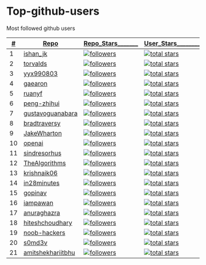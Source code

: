# Top-github-users
Most followed github users

|<ins>#</ins>|  <ins>Repo</ins>  | <ins>Repo_Stars_______<ins> | <ins>User_Stars________<ins> |
|---|---|---|---|
| 1 | [ishan_jk](https://github.com/ishandutta2007) | <a href="https://github.com/ishandutta2007?tab=followers"><img alt="followers" title="Follow me on Github" src="https://custom-icon-badges.herokuapp.com/github/followers/torvalds?color=236ad3&labelColor=1155ba&style=for-the-badge&logo=person-add&label=Follow&logoColor=white"/></a> | <a href="https://github.com/torvalds?tab=repositories&sort=stargazers"><img alt="total stars" title="Total stars on GitHub" src="https://custom-icon-badges.herokuapp.com/badge/dynamic/json?logo=star&color=55960c&labelColor=488207&label=Stars&style=for-the-badge&query=%24.stars&url=https://api.github-star-counter.workers.dev/user/torvalds"/></a> |
| 2 | [torvalds](https://github.com/torvalds) | <a href="https://github.com/torvalds?tab=followers"><img alt="followers" title="Follow me on Github" src="https://custom-icon-badges.herokuapp.com/github/followers/torvalds?color=236ad3&labelColor=1155ba&style=for-the-badge&logo=person-add&label=Follow&logoColor=white"/></a> | <a href="https://github.com/torvalds?tab=repositories&sort=stargazers"><img alt="total stars" title="Total stars on GitHub" src="https://custom-icon-badges.herokuapp.com/badge/dynamic/json?logo=star&color=55960c&labelColor=488207&label=Stars&style=for-the-badge&query=%24.stars&url=https://api.github-star-counter.workers.dev/user/torvalds"/></a> |
| 3 | [yyx990803](https://github.com/yyx990803) | <a href="https://github.com/yyx990803?tab=followers"><img alt="followers" title="Follow me on Github" src="https://custom-icon-badges.herokuapp.com/github/followers/yyx990803?color=236ad3&labelColor=1155ba&style=for-the-badge&logo=person-add&label=Follow&logoColor=white"/></a> | <a href="https://github.com/yyx990803?tab=repositories&sort=stargazers"><img alt="total stars" title="Total stars on GitHub" src="https://custom-icon-badges.herokuapp.com/badge/dynamic/json?logo=star&color=55960c&labelColor=488207&label=Stars&style=for-the-badge&query=%24.stars&url=https://api.github-star-counter.workers.dev/user/yyx990803"/></a> |
| 4 | [gaearon](https://github.com/gaearon) | <a href="https://github.com/gaearon?tab=followers"><img alt="followers" title="Follow me on Github" src="https://custom-icon-badges.herokuapp.com/github/followers/gaearon?color=236ad3&labelColor=1155ba&style=for-the-badge&logo=person-add&label=Follow&logoColor=white"/></a> | <a href="https://github.com/gaearon?tab=repositories&sort=stargazers"><img alt="total stars" title="Total stars on GitHub" src="https://custom-icon-badges.herokuapp.com/badge/dynamic/json?logo=star&color=55960c&labelColor=488207&label=Stars&style=for-the-badge&query=%24.stars&url=https://api.github-star-counter.workers.dev/user/gaearon"/></a> |
| 5 | [ruanyf](https://github.com/ruanyf) | <a href="https://github.com/ruanyf?tab=followers"><img alt="followers" title="Follow me on Github" src="https://custom-icon-badges.herokuapp.com/github/followers/ruanyf?color=236ad3&labelColor=1155ba&style=for-the-badge&logo=person-add&label=Follow&logoColor=white"/></a> | <a href="https://github.com/ruanyf?tab=repositories&sort=stargazers"><img alt="total stars" title="Total stars on GitHub" src="https://custom-icon-badges.herokuapp.com/badge/dynamic/json?logo=star&color=55960c&labelColor=488207&label=Stars&style=for-the-badge&query=%24.stars&url=https://api.github-star-counter.workers.dev/user/ruanyf"/></a> |
| 6 | [peng-zhihui](https://github.com/peng-zhihui) | <a href="https://github.com/peng-zhihui?tab=followers"><img alt="followers" title="Follow me on Github" src="https://custom-icon-badges.herokuapp.com/github/followers/peng-zhihui?color=236ad3&labelColor=1155ba&style=for-the-badge&logo=person-add&label=Follow&logoColor=white"/></a> | <a href="https://github.com/peng-zhihui?tab=repositories&sort=stargazers"><img alt="total stars" title="Total stars on GitHub" src="https://custom-icon-badges.herokuapp.com/badge/dynamic/json?logo=star&color=55960c&labelColor=488207&label=Stars&style=for-the-badge&query=%24.stars&url=https://api.github-star-counter.workers.dev/user/peng-zhihui"/></a> |
| 7 | [gustavoguanabara](https://github.com/gustavoguanabara) | <a href="https://github.com/gustavoguanabara?tab=followers"><img alt="followers" title="Follow me on Github" src="https://custom-icon-badges.herokuapp.com/github/followers/gustavoguanabara?color=236ad3&labelColor=1155ba&style=for-the-badge&logo=person-add&label=Follow&logoColor=white"/></a> | <a href="https://github.com/gustavoguanabara?tab=repositories&sort=stargazers"><img alt="total stars" title="Total stars on GitHub" src="https://custom-icon-badges.herokuapp.com/badge/dynamic/json?logo=star&color=55960c&labelColor=488207&label=Stars&style=for-the-badge&query=%24.stars&url=https://api.github-star-counter.workers.dev/user/gustavoguanabara"/></a> |
| 8 | [bradtraversy](https://github.com/bradtraversy) | <a href="https://github.com/bradtraversy?tab=followers"><img alt="followers" title="Follow me on Github" src="https://custom-icon-badges.herokuapp.com/github/followers/bradtraversy?color=236ad3&labelColor=1155ba&style=for-the-badge&logo=person-add&label=Follow&logoColor=white"/></a> | <a href="https://github.com/bradtraversy?tab=repositories&sort=stargazers"><img alt="total stars" title="Total stars on GitHub" src="https://custom-icon-badges.herokuapp.com/badge/dynamic/json?logo=star&color=55960c&labelColor=488207&label=Stars&style=for-the-badge&query=%24.stars&url=https://api.github-star-counter.workers.dev/user/bradtraversy"/></a> |
| 9 | [JakeWharton](https://github.com/JakeWharton) | <a href="https://github.com/JakeWharton?tab=followers"><img alt="followers" title="Follow me on Github" src="https://custom-icon-badges.herokuapp.com/github/followers/JakeWharton?color=236ad3&labelColor=1155ba&style=for-the-badge&logo=person-add&label=Follow&logoColor=white"/></a> | <a href="https://github.com/JakeWharton?tab=repositories&sort=stargazers"><img alt="total stars" title="Total stars on GitHub" src="https://custom-icon-badges.herokuapp.com/badge/dynamic/json?logo=star&color=55960c&labelColor=488207&label=Stars&style=for-the-badge&query=%24.stars&url=https://api.github-star-counter.workers.dev/user/JakeWharton"/></a> |
| 10 | [openai](https://github.com/openai) | <a href="https://github.com/openai?tab=followers"><img alt="followers" title="Follow me on Github" src="https://custom-icon-badges.herokuapp.com/github/followers/openai?color=236ad3&labelColor=1155ba&style=for-the-badge&logo=person-add&label=Follow&logoColor=white"/></a> | <a href="https://github.com/openai?tab=repositories&sort=stargazers"><img alt="total stars" title="Total stars on GitHub" src="https://custom-icon-badges.herokuapp.com/badge/dynamic/json?logo=star&color=55960c&labelColor=488207&label=Stars&style=for-the-badge&query=%24.stars&url=https://api.github-star-counter.workers.dev/user/openai"/></a> |
| 11 | [sindresorhus](https://github.com/sindresorhus) | <a href="https://github.com/sindresorhus?tab=followers"><img alt="followers" title="Follow me on Github" src="https://custom-icon-badges.herokuapp.com/github/followers/sindresorhus?color=236ad3&labelColor=1155ba&style=for-the-badge&logo=person-add&label=Follow&logoColor=white"/></a> | <a href="https://github.com/sindresorhus?tab=repositories&sort=stargazers"><img alt="total stars" title="Total stars on GitHub" src="https://custom-icon-badges.herokuapp.com/badge/dynamic/json?logo=star&color=55960c&labelColor=488207&label=Stars&style=for-the-badge&query=%24.stars&url=https://api.github-star-counter.workers.dev/user/sindresorhus"/></a> |
| 12 | [TheAlgorithms](https://github.com/TheAlgorithms) | <a href="https://github.com/TheAlgorithms?tab=followers"><img alt="followers" title="Follow me on Github" src="https://custom-icon-badges.herokuapp.com/github/followers/TheAlgorithms?color=236ad3&labelColor=1155ba&style=for-the-badge&logo=person-add&label=Follow&logoColor=white"/></a> | <a href="https://github.com/TheAlgorithms?tab=repositories&sort=stargazers"><img alt="total stars" title="Total stars on GitHub" src="https://custom-icon-badges.herokuapp.com/badge/dynamic/json?logo=star&color=55960c&labelColor=488207&label=Stars&style=for-the-badge&query=%24.stars&url=https://api.github-star-counter.workers.dev/user/TheAlgorithms"/></a> |
| 13 | [krishnaik06](https://github.com/krishnaik06) | <a href="https://github.com/krishnaik06?tab=followers"><img alt="followers" title="Follow me on Github" src="https://custom-icon-badges.herokuapp.com/github/followers/krishnaik06?color=236ad3&labelColor=1155ba&style=for-the-badge&logo=person-add&label=Follow&logoColor=white"/></a> | <a href="https://github.com/krishnaik06?tab=repositories&sort=stargazers"><img alt="total stars" title="Total stars on GitHub" src="https://custom-icon-badges.herokuapp.com/badge/dynamic/json?logo=star&color=55960c&labelColor=488207&label=Stars&style=for-the-badge&query=%24.stars&url=https://api.github-star-counter.workers.dev/user/krishnaik06"/></a> |
| 14 | [in28minutes](https://github.com/in28minutes) | <a href="https://github.com/in28minutes?tab=followers"><img alt="followers" title="Follow me on Github" src="https://custom-icon-badges.herokuapp.com/github/followers/in28minutes?color=236ad3&labelColor=1155ba&style=for-the-badge&logo=person-add&label=Follow&logoColor=white"/></a> | <a href="https://github.com/in28minutes?tab=repositories&sort=stargazers"><img alt="total stars" title="Total stars on GitHub" src="https://custom-icon-badges.herokuapp.com/badge/dynamic/json?logo=star&color=55960c&labelColor=488207&label=Stars&style=for-the-badge&query=%24.stars&url=https://api.github-star-counter.workers.dev/user/in28minutes"/></a> |
| 15 | [gopinav](https://github.com/gopinav) | <a href="https://github.com/gopinav?tab=followers"><img alt="followers" title="Follow me on Github" src="https://custom-icon-badges.herokuapp.com/github/followers/gopinav?color=236ad3&labelColor=1155ba&style=for-the-badge&logo=person-add&label=Follow&logoColor=white"/></a> | <a href="https://github.com/gopinav?tab=repositories&sort=stargazers"><img alt="total stars" title="Total stars on GitHub" src="https://custom-icon-badges.herokuapp.com/badge/dynamic/json?logo=star&color=55960c&labelColor=488207&label=Stars&style=for-the-badge&query=%24.stars&url=https://api.github-star-counter.workers.dev/user/gopinav"/></a> |
| 16 | [iampawan](https://github.com/iampawan) | <a href="https://github.com/iampawan?tab=followers"><img alt="followers" title="Follow me on Github" src="https://custom-icon-badges.herokuapp.com/github/followers/iampawan?color=236ad3&labelColor=1155ba&style=for-the-badge&logo=person-add&label=Follow&logoColor=white"/></a> | <a href="https://github.com/iampawan?tab=repositories&sort=stargazers"><img alt="total stars" title="Total stars on GitHub" src="https://custom-icon-badges.herokuapp.com/badge/dynamic/json?logo=star&color=55960c&labelColor=488207&label=Stars&style=for-the-badge&query=%24.stars&url=https://api.github-star-counter.workers.dev/user/iampawan"/></a> |
| 17 | [anuraghazra](https://github.com/anuraghazra) | <a href="https://github.com/anuraghazra?tab=followers"><img alt="followers" title="Follow me on Github" src="https://custom-icon-badges.herokuapp.com/github/followers/anuraghazra?color=236ad3&labelColor=1155ba&style=for-the-badge&logo=person-add&label=Follow&logoColor=white"/></a> | <a href="https://github.com/anuraghazra?tab=repositories&sort=stargazers"><img alt="total stars" title="Total stars on GitHub" src="https://custom-icon-badges.herokuapp.com/badge/dynamic/json?logo=star&color=55960c&labelColor=488207&label=Stars&style=for-the-badge&query=%24.stars&url=https://api.github-star-counter.workers.dev/user/anuraghazra"/></a> |
| 18 | [hiteshchoudhary](https://github.com/hiteshchoudhary) | <a href="https://github.com/hiteshchoudhary?tab=followers"><img alt="followers" title="Follow me on Github" src="https://custom-icon-badges.herokuapp.com/github/followers/hiteshchoudhary?color=236ad3&labelColor=1155ba&style=for-the-badge&logo=person-add&label=Follow&logoColor=white"/></a> | <a href="https://github.com/hiteshchoudhary?tab=repositories&sort=stargazers"><img alt="total stars" title="Total stars on GitHub" src="https://custom-icon-badges.herokuapp.com/badge/dynamic/json?logo=star&color=55960c&labelColor=488207&label=Stars&style=for-the-badge&query=%24.stars&url=https://api.github-star-counter.workers.dev/user/hiteshchoudhary"/></a> |
| 19 | [noob-hackers](https://github.com/noob-hackers) | <a href="https://github.com/noob-hackers?tab=followers"><img alt="followers" title="Follow me on Github" src="https://custom-icon-badges.herokuapp.com/github/followers/noob-hackers?color=236ad3&labelColor=1155ba&style=for-the-badge&logo=person-add&label=Follow&logoColor=white"/></a> | <a href="https://github.com/noob-hackers?tab=repositories&sort=stargazers"><img alt="total stars" title="Total stars on GitHub" src="https://custom-icon-badges.herokuapp.com/badge/dynamic/json?logo=star&color=55960c&labelColor=488207&label=Stars&style=for-the-badge&query=%24.stars&url=https://api.github-star-counter.workers.dev/user/noob-hackers"/></a> |
| 20 | [s0md3v](https://github.com/s0md3v) | <a href="https://github.com/s0md3v?tab=followers"><img alt="followers" title="Follow me on Github" src="https://custom-icon-badges.herokuapp.com/github/followers/s0md3v?color=236ad3&labelColor=1155ba&style=for-the-badge&logo=person-add&label=Follow&logoColor=white"/></a> | <a href="https://github.com/s0md3v?tab=repositories&sort=stargazers"><img alt="total stars" title="Total stars on GitHub" src="https://custom-icon-badges.herokuapp.com/badge/dynamic/json?logo=star&color=55960c&labelColor=488207&label=Stars&style=for-the-badge&query=%24.stars&url=https://api.github-star-counter.workers.dev/user/s0md3v"/></a> |
| 21 | [amitshekhariitbhu](https://github.com/amitshekhariitbhu) | <a href="https://github.com/amitshekhariitbhu?tab=followers"><img alt="followers" title="Follow me on Github" src="https://custom-icon-badges.herokuapp.com/github/followers/amitshekhariitbhu?color=236ad3&labelColor=1155ba&style=for-the-badge&logo=person-add&label=Follow&logoColor=white"/></a> | <a href="https://github.com/amitshekhariitbhu?tab=repositories&sort=stargazers"><img alt="total stars" title="Total stars on GitHub" src="https://custom-icon-badges.herokuapp.com/badge/dynamic/json?logo=star&color=55960c&labelColor=488207&label=Stars&style=for-the-badge&query=%24.stars&url=https://api.github-star-counter.workers.dev/user/amitshekhariitbhu"/></a> |
